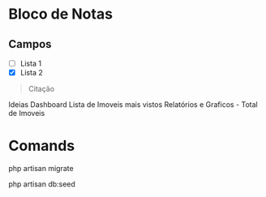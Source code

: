 # Bloco de Notas

## Campos


- [ ] Lista 1
- [x] Lista 2

> Citação

Ideias Dashboard 
Lista de Imoveis mais vistos
Relatórios e Graficos - Total de Imoveis



# Comands

php artisan migrate

php artisan db:seed
